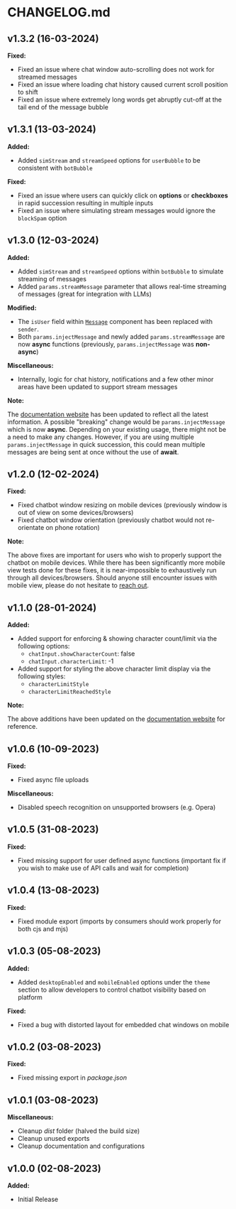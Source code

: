 # CHANGELOG.md

## v1.3.2 (16-03-2024)

**Fixed:**

- Fixed an issue where chat window auto-scrolling does not work for streamed messages
- Fixed an issue where loading chat history caused current scroll position to shift
- Fixed an issue where extremely long words get abruptly cut-off at the tail end of the message bubble

## v1.3.1 (13-03-2024)

**Added:**
- Added `simStream` and `streamSpeed` options for `userBubble` to be consistent with `botBubble`

**Fixed:**
- Fixed an issue where users can quickly click on **options** or **checkboxes** in rapid succession resulting in multiple inputs
- Fixed an issue where simulating stream messages would ignore the `blockSpam` option

## v1.3.0 (12-03-2024)

**Added:**
- Added `simStream` and `streamSpeed` options within `botBubble` to simulate streaming of messages
- Added `params.streamMessage` parameter that allows real-time streaming of messages (great for integration with LLMs)

**Modified:**
- The `isUser` field within [`Message`](https://react-chatbotify.tjtanjin.com/docs/introduction/conversations#message) component has been replaced with `sender`.
- Both `params.injectMessage` and newly added `params.streamMessage` are now **async** functions (previously, `params.injectMessage` was **non-async**)

**Miscellaneous:**
- Internally, logic for chat history, notifications and a few other minor areas have been updated to support stream messages

**Note:**

The [documentation website](https://react-chatbotify.tjtanjin.com/docs/introduction/bot_options/) has been updated to reflect all the latest information. A possible "breaking" change would be `params.injectMessage` which is now **async**. Depending on your existing usage, there might not be a need to make any changes. However, if you are using multiple `params.injectMessage` in quick succession, this could mean multiple messages are being sent at once without the use of **await**.

## v1.2.0 (12-02-2024)

**Fixed:**
- Fixed chatbot window resizing on mobile devices (previously window is out of view on some devices/browsers)
- Fixed chatbot window orientation (previously chatbot would not re-orientate on phone rotation)

**Note:**

The above fixes are important for users who wish to properly support the chatbot on mobile devices. While there has been significantly more mobile view tests done for these fixes, it is near-impossible to exhaustively run through all devices/browsers. Should anyone still encounter issues with mobile view, please do not hesitate to [reach out](https://discord.com/invite/X8VSdZvBQY).

## v1.1.0 (28-01-2024)

**Added:**
- Added support for enforcing & showing character count/limit via the following options:
  - `chatInput.showCharacterCount`: false
  - `chatInput.characterLimit`: -1
- Added support for styling the above character limit display via the following styles:
  - `characterLimitStyle`
  - `characterLimitReachedStyle`

**Note:**

The above additions have been updated on the [documentation website](https://react-chatbotify.tjtanjin.com/docs/introduction/bot_options/) for reference.

## v1.0.6 (10-09-2023)

**Fixed:**
- Fixed async file uploads

**Miscellaneous:**
- Disabled speech recognition on unsupported browsers (e.g. Opera)

## v1.0.5 (31-08-2023)

**Fixed:**
- Fixed missing support for user defined async functions (important fix if you wish to make use of API calls and wait for completion)

## v1.0.4 (13-08-2023)

**Fixed:**
- Fixed module export (imports by consumers should work properly for both cjs and mjs)

## v1.0.3 (05-08-2023)

**Added:**
- Added `desktopEnabled` and `mobileEnabled` options under the `theme` section to allow developers to control chatbot visibility based on platform

**Fixed:**
- Fixed a bug with distorted layout for embedded chat windows on mobile

## v1.0.2 (03-08-2023)

**Fixed:**
- Fixed missing export in _package.json_

## v1.0.1 (03-08-2023)

**Miscellaneous:**
- Cleanup _dist_ folder (halved the build size)
- Cleanup unused exports
- Cleanup documentation and configurations

## v1.0.0 (02-08-2023)

**Added:**
- Initial Release